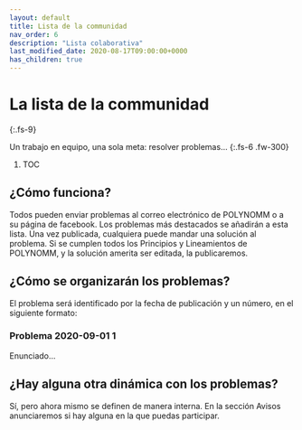 ```yaml
---
layout: default
title: Lista de la communidad
nav_order: 6
description: "Lista colaborativa"
last_modified_date: 2020-08-17T09:00:00+0000
has_children: true
---
```



# La lista de la c<span class="deg-sitio deg-sitio-texto">omm</span>unidad
{:.fs-9}

Un trabajo en equipo, una sola meta: resolver problemas...
{:.fs-6 .fw-300}

1. TOC

## ¿Cómo funciona?

Todos pueden enviar problemas al correo electrónico de POLYN<span class="deg-sitio deg-sitio-texto">OMM</span> o a su página de facebook. Los problemas más destacados se añadirán a esta lista. Una vez publicada, cualquiera puede mandar una solución al problema. Si se cumplen todos los Principios y Lineamientos de POLYN<span class="deg-sitio deg-sitio-texto">OMM</span>, y la solución amerita ser editada, la publicaremos.

## ¿Cómo se organizarán los problemas?

El problema será identificado por la fecha de publicación y un número, en el siguiente formato:

### Problema 2020-09-01 1

Enunciado...

## ¿Hay alguna otra dinámica con los problemas?

Sí, pero ahora mismo se definen de manera interna. En la sección Avisos anunciaremos si hay alguna en la que puedas participar.

